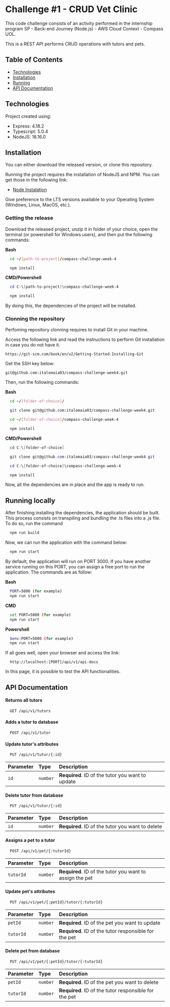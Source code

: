 # Challenge #1 - CRUD Vet Clinic

This code challenge consists of an activity performed in the internship program SP - Back-end Journey (Node.js) - AWS Cloud Context - Compass UOL.

This is a REST API performs CRUD operations with tutors and pets.

## Table of Contents

-   [Technologies](#technologies)
-   [Installation](#technologies)
-   [Running](#running-locally)
-   [API Documentation](#api-documentation)

## Technologies

Project created using:

-   Express: 4.18.2
-   Typescript: 5.0.4
-   NodeJS: 18.16.0

## Installation

You can either download the released version, or clone this repository.

Running the project requires the installation of NodeJS and NPM. You can get those in the following link:

-   [Node Instalation](https://nodejs.org/en)

Give preference to the LTS versions available to your Operating System (Windows, Linux, MacOS, etc.).

### Getting the release

Download the released project, unzip it in folder of your choice, open the terminal (or powershell for Windows users), and then put the following commands:

**Bash**

```bash
  cd ~/[path-to-project]/compass-challenge-week-4

  npm install
```

**CMD/Powershell**

```powershell
  cd C:\[path-to-project]\compass-challenge-week-4

  npm install
```

By doing this, the dependencies of the project will be installed.

### Clonning the repository

Perfoming repository clonning requires to install Git in your machine.

Access the following link and read the instructions to perform Git installation in case you do not have it.

```
https://git-scm.com/book/en/v2/Getting-Started-Installing-Git
```

Get the SSH key below:

```
git@github.com:italomaia03/compass-challenge-week4.git
```

Then, run the following commands:

**Bash**

```bash
  cd ~/[folder-of-choice]/

  git clone git@github.com:italomaia03/compass-challenge-week4.git

  cd ~/[folder-of-choice]/compass-challenge-week-4

  npm install
```

**CMD/Powershell**

```powershell
  cd C:\[folder-of-choice]

  git clone git@github.com:italomaia03/compass-challenge-week4.git

  cd C:\[folder-of-choice]\compass-challenge-week-4

  npm install
```

Now, all the dependencies are in place and the app is ready to run.

## Running locally

After finishing installing the dependencies, the application should be built. This process consists on transpiling and bundling the .ts files into a .js file. To do so, run the command

```bash
  npm run build
```

Now, we can run the application with the command below:

```bash
  npm run start
```

By default, the application will run on PORT 3000. If you have another service running on this PORT, you can assign a free port to run the application. The commands are as follow:

**Bash**

```bash
  PORT=5000 (for example)
  npm run start
```

**CMD**

```bash
  set PORT=5000 (for example)
  npm run start
```

**Powershell**

```bash
  $env:PORT=5000 (for example)
  npm run start
```

If all goes well, open your browser and access the link:

```
  http://localhost:[PORT]/api/v1/api-docs
```

In this page, it is possible to test the API functionalities.

## API Documentation

#### Returns all tutors

```http
  GET /api/v1/tutors
```

#### Adds a tutor to database

```http
  POST /api/v1/tutor
```

#### Update tutor's attributes

```http
  PUT /api/v1/tutor/{:id}
```

| Parameter | Type     | Description                                      |
| :-------- | :------- | :----------------------------------------------- |
| `id`      | `number` | **Required**. ID of the tutor you want to update |

#### Delete tutor from database

```http
  PUT /api/v1/tutor/{:id}
```

| Parameter | Type     | Description                                      |
| :-------- | :------- | :----------------------------------------------- |
| `id`      | `number` | **Required**. ID of the tutor you want to delete |

#### Assigns a pet to a tutor

```http
  POST /api/v1/pet/{:tutorId}
```

| Parameter | Type     | Description                                              |
| :-------- | :------- | :------------------------------------------------------- |
| `tutorId` | `number` | **Required**. ID of the tutor you want to assign the pet |

#### Update pet's attributes

```http
  PUT /api/v1/pet/{:petId}/tutor/{:tutorId}
```

| Parameter | Type     | Description                                           |
| :-------- | :------- | :---------------------------------------------------- |
| `petId`   | `number` | **Required**. ID of the pet you want to update        |
| `tutorId` | `number` | **Required**. ID of the tutor responsible for the pet |

#### Delete pet from database

```http
  PUT /api/v1/pet/{:petId}/tutor/{:tutorId}
```

| Parameter | Type     | Description                                           |
| :-------- | :------- | :---------------------------------------------------- |
| `petId`   | `number` | **Required**. ID of the pet you want to delete        |
| `tutorId` | `number` | **Required**. ID of the tutor responsible for the pet |
